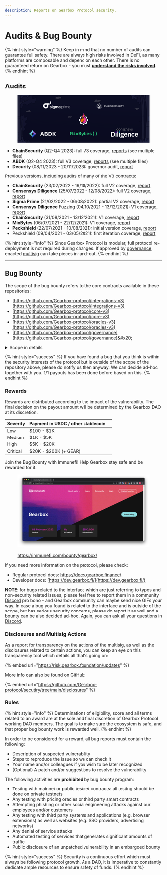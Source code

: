 ```yaml
---
description: Reports on Gearbox Protocol security.
---
```


# Audits & Bug Bounty

{% hint style="warning" %}
Keep in mind that no number of audits can guarantee full safety. There are always high risks involved in DeFi, as many platforms are composable and depend on each other. There is no guaranteed return on Gearbox - you must [**understand the risks involved**](risks-terms.md).
{% endhint %}

## Audits

<figure><img src="../.gitbook/assets/Gearbox Protocol GEAR audits ABDK Chain Security Sigma Prime MixBytes (1).PNG" alt=""><figcaption></figcaption></figure>

* **ChainSecurity** (Q2-Q4 2023): full V3 coverage, [reports](https://github.com/Gearbox-protocol/security/tree/main/audits) (see multiple files)
* **ABDK** (Q2-Q4 2023): full V3 coverage, [reports](https://github.com/Gearbox-protocol/security/tree/main/audits) (see multiple files)
* **Decurity** (08/11/2023 - 20/11/2023): governor audit, [report](https://github.com/Gearbox-protocol/security/blob/main/audits/2023%20Dec%20-%20Decurity\_Governor\_Report.pdf)

Previous versions, including audits of many of the V3 contracts:

* **ChainSecurity** (23/02/2022 - 19/10/2022): full V2 coverage, [report](https://github.com/Gearbox-protocol/security/blob/main/audits/2022%20Oct%20-%20ChainSecurity%20report.pdf)
* **Consensys Diligence** (25/07/2022 - 12/08/2022): full V2 coverage, [report](https://github.com/Gearbox-protocol/security/blob/main/audits/2022%20Sep%20-%20Consensys%20Diligence.pdf)
* **Sigma Prime** (21/02/2022 - 06/08/2022): partial V2 coverage, [report](https://github.com/Gearbox-protocol/security/blob/main/audits/2022%20Aug%20-%20SigmaPrime\_Gearbox\_Smart\_Contract\_Security\_Assessment\_Report\_v2.pdf)
* **Consensys** **Diligence** Fuzzing (04/10/2021 - 13/12/2021): V1 coverage, [report](https://github.com/Gearbox-protocol/security/blob/main/audits/2021%20Dec%20-%20ConsensysDiligence%20\_Fuzzing\_report.pdf)
* **ChainSecurity** (31/08/2021 - 13/12/2021): V1 coverage, [report](https://github.com/Gearbox-protocol/security/blob/main/audits/2021%20Dec%20-%20ChainSecurity\_Gearbox\_audit.pdf)
* **MixBytes** (06/07/2021 - 22/12/2021): V1 coverage, [report](https://github.com/Gearbox-protocol/security/blob/main/audits/2021%20Dec%20-%20MixBytes\_security\_audit\_report.pdf)
* **Peckshield** (22/07/2021 - 10/08/2021): initial version coverage, [report](https://github.com/Gearbox-protocol/security/blob/main/audits/2021%20Sep%20-%20Peckshield-10.08.2021.pdf)
* Peckshield (09/04/2021 - 03/05/2021): first iteration coverage, [report](https://github.com/Gearbox-protocol/security/blob/main/audits/2021%20May%20-%20Peckshield-03.05.2021.pdf)

{% hint style="info" %}
Since Gearbox Protocol is modular, full protocol re-deployment is not required during changes. If approved by [governance](../governance/setup/), enacted [multisig](../governance/setup/guards-multisigs.md#technical-multisig-or-6-10) can take pieces in-and-out.
{% endhint %}

***

## Bug Bounty

The scope of the bug bounty refers to the core contracts available in these repositories:

* [https://github.com/Gearbox-protocol/integrations-v3](https://github.com/Gearbox-protocol/integrations-v3)
* [https://github.com/Gearbox-protocol/core-v3](https://github.com/Gearbox-protocol/core-v3)
* [https://github.com/Gearbox-protocol/oracles-v3](https://github.com/Gearbox-protocol/oracles-v3)
* [https://github.com/Gearbox-protocol/governance](https://github.com/Gearbox-protocol/governance)&#x20;

<details>

<summary>Scope in details</summary>

Generally, we care about security of the whole codebase, including contracts that are not deployed yet, so the scope in the broad sense is the following:

* Governance: [governance@c904347](https://github.com/Gearbox-protocol/governance/tree/c90434702c163f3f1c2cb4db90cece525160ee07) (everything in `contracts/` except `contracts/test`) and [timelock@78d438e](https://github.com/Gearbox-protocol/timelock/tree/78d438e51664df7cf8cd5f672d596a65a5d5baf3) (only `contracts/Timelock.sol`)
* Core: [core-v3@e16559ae](https://github.com/Gearbox-protocol/core-v3/tree/e16559ae82f0f24c3dc29693c444f40d676ebff9) (everything in `contracts/` except `contracts/test/`)
* Oracles: [oracles-v3@c6e4bd0](https://github.com/Gearbox-protocol/oracles-v3/tree/c6e4bd0a42331daeec599f3d8a688fab79f9879a) (everything in `contracts/` except `contracts/test/`)
* Integrations: [integrations-v3@302c635](https://github.com/Gearbox-protocol/integrations-v3/tree/302c635e67c0017f5f7d91d9c4c56199c624c4f6) (everything in `contracts/` except `contracts/test/`)

Next goes the list of already deployed contracts.

### Governance

* [`Create2Factory`](https://github.com/Gearbox-protocol/governance/blob/c90434702c163f3f1c2cb4db90cece525160ee07/contracts/Create2Factory.sol)
  * [0x45d146CAA25aa565Cfc7434926633f4F1C97c873](https://etherscan.io/address/0x45d146CAA25aa565Cfc7434926633f4F1C97c873)
* [`Governor`](https://github.com/Gearbox-protocol/governance/blob/c90434702c163f3f1c2cb4db90cece525160ee07/contracts/Governor.sol)
  * [0x29B97F37B3E0C704bCFD785F5b7bBa2A0B7df2c7](https://etherscan.io/address/0x29b97f37b3e0c704bcfd785f5b7bba2a0b7df2c7)
* [`Timelock`](https://github.com/Gearbox-protocol/timelock/blob/78d438e51664df7cf8cd5f672d596a65a5d5baf3/contracts/Timelock.sol)
  * [0xa133C9A92Fb8dDB962Af1cbae58b2723A0bdf23b](https://etherscan.io/address/0xa133C9A92Fb8dDB962Af1cbae58b2723A0bdf23b)

### Core

* [`AddressProviderV3`](https://github.com/Gearbox-protocol/core-v3/blob/e16559ae82f0f24c3dc29693c444f40d676ebff9/contracts/core/AddressProviderV3.sol)
  * [0x9ea7b04Da02a5373317D745c1571c84aaD03321D](https://etherscan.io/address/0x9ea7b04da02a5373317d745c1571c84aad03321d)
* [`BotListV3`](https://github.com/Gearbox-protocol/core-v3/blob/e16559ae82f0f24c3dc29693c444f40d676ebff9/contracts/core/BotListV3.sol)
  * [0x6B24183313074ABb6E3B30Ea206F20c12205053a](https://etherscan.io/address/0x6B24183313074ABb6E3B30Ea206F20c12205053a)
* [`ControllerTimelockV3`](https://github.com/Gearbox-protocol/core-v3/blob/e16559ae82f0f24c3dc29693c444f40d676ebff9/contracts/governance/ControllerTimelockV3.sol)
  * [0xD8CeB2580F22E13D17031740af2e91e9e7A13347](https://etherscan.io/address/0xD8CeB2580F22E13D17031740af2e91e9e7A13347)
* [`CreditConfiguratorV3`](https://github.com/Gearbox-protocol/core-v3/blob/e16559ae82f0f24c3dc29693c444f40d676ebff9/contracts/credit/CreditConfiguratorV3.sol)
  * [0x7504B2119710C23818A31a0B5dDA04d84A3DA6C2](https://etherscan.io/address/0x7504B2119710C23818A31a0B5dDA04d84A3DA6C2)
  * [0x9A6b819491BA8a6a7615BB0fB78d393628df2d91](https://etherscan.io/address/0x9A6b819491BA8a6a7615BB0fB78d393628df2d91)
  * [0xF60ab94843e8E31e9F7401db84E9d0c9688bFfa6](https://etherscan.io/address/0xF60ab94843e8E31e9F7401db84E9d0c9688bFfa6)
  * [0x91F6C5BC5239a811262A34Ed8b1B748848d8b2e7](https://etherscan.io/address/0x91F6C5BC5239a811262A34Ed8b1B748848d8b2e7)
  * [0x444FE6de4131866dA5191630E4648Ab36Ad1975b](https://etherscan.io/address/0x444FE6de4131866dA5191630E4648Ab36Ad1975b)
  * [0x2beA5596a1293BD738139C07a42E4D03C1393d01](https://etherscan.io/address/0x2beA5596a1293BD738139C07a42E4D03C1393d01)
  * [0x0dB809Abd33b82B86BF77D56dBe817bBa875feaD](https://etherscan.io/address/0x0dB809Abd33b82B86BF77D56dBe817bBa875feaD)
  * [0x80A863Fe55Dbe9B2B4dD4e437Cd48A1C34A59aCf](https://etherscan.io/address/0x80A863Fe55Dbe9B2B4dD4e437Cd48A1C34A59aCf)
  * [0x07ef5771191825618F1806152F843e172edb50f6](https://etherscan.io/address/0x07ef5771191825618F1806152F843e172edb50f6)
* [`CreditFacadeV3`](https://github.com/Gearbox-protocol/core-v3/blob/e16559ae82f0f24c3dc29693c444f40d676ebff9/contracts/credit/CreditFacadeV3.sol)
  * [0x958cBC4AEA076640b5D9019c61e7F78F4F682c0C](https://etherscan.io/address/0x958cBC4AEA076640b5D9019c61e7F78F4F682c0C)
  * [0x5366B8C2dE34f614556D085961b3699Aa1755aF4](https://etherscan.io/address/0x5366B8C2dE34f614556D085961b3699Aa1755aF4)
  * [0xA391c8178d7B951C148302Afb6B20bCfD3BA29B6](https://etherscan.io/address/0xA391c8178d7B951C148302Afb6B20bCfD3BA29B6)
  * [0xd032e6A87872B0b14CEE17fB7981eD11745A4426](https://etherscan.io/address/0xd032e6A87872B0b14CEE17fB7981eD11745A4426)
  * [0xa27f3622930661fE202423a9383e5E70Cf59C4eE](https://etherscan.io/address/0xa27f3622930661fE202423a9383e5E70Cf59C4eE)
  * [0x840aC757450B2a35d1645167B706c9a83de8b613](https://etherscan.io/address/0x840aC757450B2a35d1645167B706c9a83de8b613)
  * [0x313e1ce56A0386FBf9CC356E34646591b6c31C39](https://etherscan.io/address/0x313e1ce56A0386FBf9CC356E34646591b6c31C39)
  * [0xBF14e9E4d0119E093E1758A6c27799192da779c8](https://etherscan.io/address/0xBF14e9E4d0119E093E1758A6c27799192da779c8)
  * [0xE1836e82FfF8C179A69D940B9C950d19A50A31f9](https://etherscan.io/address/0xE1836e82FfF8C179A69D940B9C950d19A50A31f9)
* [`CreditManagerV3`](https://github.com/Gearbox-protocol/core-v3/blob/e16559ae82f0f24c3dc29693c444f40d676ebff9/contracts/credit/CreditManagerV3.sol)
  * [0x3EB95430FdB99439A86d3c6D7D01C3c561393556](https://etherscan.io/address/0x3EB95430FdB99439A86d3c6D7D01C3c561393556)
  * [0xeA7c28428D3916Dbe2f113b8A6E6Dd0F3819C050](https://etherscan.io/address/0xeA7c28428D3916Dbe2f113b8A6E6Dd0F3819C050)
  * [0x4E94Cd228eF386EBc32900EC745d1865934688A3](https://etherscan.io/address/0x4E94Cd228eF386EBc32900EC745d1865934688A3)
  * [0xEfC134755aaf89FE84476946251680BeCe41246E](https://etherscan.io/address/0xEfC134755aaf89FE84476946251680BeCe41246E)
  * [0xCAC3E41b9BAD20E2aa35E150De96eEfB2d043735](https://etherscan.io/address/0xCAC3E41b9BAD20E2aa35E150De96eEfB2d043735)
  * [0x46709cA16b1FfEa5D6c6bB6b7E77Dd9e3B4908Ed](https://etherscan.io/address/0x46709cA16b1FfEa5D6c6bB6b7E77Dd9e3B4908Ed)
  * [0xa30099925B14b00b76Ae2EfE2639CD01598fE68a](https://etherscan.io/address/0xa30099925B14b00b76Ae2EfE2639CD01598fE68a)
  * [0x3F11758AcA3f2eB7a27828C9cBCD0B347944aC14](https://etherscan.io/address/0x3F11758AcA3f2eB7a27828C9cBCD0B347944aC14)
  * [0x0b2486355E987586C32FC0FEEFE2943E396c484E](https://etherscan.io/address/0x0b2486355E987586C32FC0FEEFE2943E396c484E)
* [`GaugeV3`](https://github.com/Gearbox-protocol/core-v3/blob/e16559ae82f0f24c3dc29693c444f40d676ebff9/contracts/governance/GaugeV3.sol)
  * [0xFFD0C7474B074F8469a627a2d062D106ABc3B217](https://etherscan.io/address/0xFFD0C7474B074F8469a627a2d062D106ABc3B217)
  * [0x245F3c6AcdaBc0Ca10eBfC50EE26ab85566fc21c](https://etherscan.io/address/0x245F3c6AcdaBc0Ca10eBfC50EE26ab85566fc21c)
  * [0xBFCA0Dafa3b7aEd9Db6A8B793Eba207BE1202aB3](https://etherscan.io/address/0xBFCA0Dafa3b7aEd9Db6A8B793Eba207BE1202aB3)
* [`GearStakingV3`](https://github.com/Gearbox-protocol/core-v3/blob/e16559ae82f0f24c3dc29693c444f40d676ebff9/contracts/governance/GearStakingV3.sol)
  * [0x2fcbD02d5B1D52FC78d4c02890D7f4f47a459c33](https://etherscan.io/address/0x2fcbD02d5B1D52FC78d4c02890D7f4f47a459c33)
* [`LinearInterestRateModelV3`](https://github.com/Gearbox-protocol/core-v3/blob/e16559ae82f0f24c3dc29693c444f40d676ebff9/contracts/pool/LinearInterestRateModelV3.sol)
  * [0xff767BdCd76f6E5AF75957E15D5B2a8BFC43B4Bf](https://etherscan.io/address/0xff767BdCd76f6E5AF75957E15D5B2a8BFC43B4Bf)
  * [0x86781a14F55677729b1C0394E06966BF8736bbbc](https://etherscan.io/address/0x86781a14F55677729b1C0394E06966BF8736bbbc)
  * [0x602CA1F950c186e5795935AcFcbc64997f5a6d5a](https://etherscan.io/address/0x602CA1F950c186e5795935AcFcbc64997f5a6d5a)
* [`PoolQuotaKeeperV3`](https://github.com/Gearbox-protocol/core-v3/blob/e16559ae82f0f24c3dc29693c444f40d676ebff9/contracts/pool/PoolQuotaKeeperV3.sol)
  * [0xC96C20E664303fB8C29ee6333055757AC7D484F4](https://etherscan.io/address/0xC96C20E664303fB8C29ee6333055757AC7D484F4)
  * [0x7bbaeC0e41d133325a958edFA6Ef69A05477c444](https://etherscan.io/address/0x7bbaeC0e41d133325a958edFA6Ef69A05477c444)
  * [0x05eF8Da767687c0137aE143EB23883FcaD235ce7](https://etherscan.io/address/0x05eF8Da767687c0137aE143EB23883FcaD235ce7)
* [`PoolV3`](https://github.com/Gearbox-protocol/core-v3/blob/e16559ae82f0f24c3dc29693c444f40d676ebff9/contracts/pool/PoolV3.sol)
  * [0xda00000035fef4082F78dEF6A8903bee419FbF8E](https://etherscan.io/address/0xda00000035fef4082F78dEF6A8903bee419FbF8E)
  * [0xda00010eDA646913F273E10E7A5d1F659242757d](https://etherscan.io/address/0xda00010eDA646913F273E10E7A5d1F659242757d)
  * [0xda0002859B2d05F66a753d8241fCDE8623f26F4f](https://etherscan.io/address/0xda0002859B2d05F66a753d8241fCDE8623f26F4f)
* [`PriceOracleV3`](https://github.com/Gearbox-protocol/core-v3/blob/e16559ae82f0f24c3dc29693c444f40d676ebff9/contracts/core/PriceOracleV3.sol)
  * [0x599f585D1042A14aAb194AC8031b2048dEFdFB85](https://etherscan.io/address/0x599f585D1042A14aAb194AC8031b2048dEFdFB85)

### Oracles

* [`CompositePriceFeed`](https://github.com/Gearbox-protocol/oracles-v3/blob/c6e4bd0a42331daeec599f3d8a688fab79f9879a/contracts/oracles/CompositePriceFeed.sol)
  * [0xE72aFa8bA8845Bda2eDf13556C03A1B976bc91ED](https://etherscan.io/address/0xE72aFa8bA8845Bda2eDf13556C03A1B976bc91ED)
  * [0xb6dA53dBD0A52Fe5f2023aC00977e3AcBB789005](https://etherscan.io/address/0xb6dA53dBD0A52Fe5f2023aC00977e3AcBB789005)
  * [0xd52438425f22C641A03D5F8d8C33889881D9A494](https://etherscan.io/address/0xd52438425f22C641A03D5F8d8C33889881D9A494)
* [`CurveCryptoLPPriceFeed`](https://github.com/Gearbox-protocol/oracles-v3/blob/c6e4bd0a42331daeec599f3d8a688fab79f9879a/contracts/oracles/curve/CurveCryptoLPPriceFeed.sol)
  * [0xAA5cBD81aC90c31Ad3E8A6532969D9e7825E4Bab](https://etherscan.io/address/0xAA5cBD81aC90c31Ad3E8A6532969D9e7825E4Bab)
  * [0x98A739c9D0bD1A16528848fF43287679aF03D9Bf](https://etherscan.io/address/0x98A739c9D0bD1A16528848fF43287679aF03D9Bf)
  * [0x57C75D0B4FF645543077BB0Ec091685ec2c0aAe6](https://etherscan.io/address/0x57C75D0B4FF645543077BB0Ec091685ec2c0aAe6)
* [`CurveStableLPPriceFeed`](https://github.com/Gearbox-protocol/oracles-v3/blob/c6e4bd0a42331daeec599f3d8a688fab79f9879a/contracts/oracles/curve/CurveStableLPPriceFeed.sol)
  * [0x6a221161f85EB51F6e833AF0cb07d543737B4345](https://etherscan.io/address/0x6a221161f85EB51F6e833AF0cb07d543737B4345)
  * [0xfcCc06e904C43E7654C640036Afd9d546ffD842a](https://etherscan.io/address/0xfcCc06e904C43E7654C640036Afd9d546ffD842a)
* [`ERC4626PriceFeed`](https://github.com/Gearbox-protocol/oracles-v3/blob/c6e4bd0a42331daeec599f3d8a688fab79f9879a/contracts/oracles/erc4626/ERC4626PriceFeed.sol)
  * [0xb2cb2e5632A2bc3aAcA593DDD87F185DC978fbf3](https://etherscan.io/address/0xb2cb2e5632A2bc3aAcA593DDD87F185DC978fbf3)
* [`RedstonePriceFeed`](https://github.com/Gearbox-protocol/oracles-v3/blob/c6e4bd0a42331daeec599f3d8a688fab79f9879a/contracts/oracles/updatable/RedstonePriceFeed.sol)
  * [0xB7552ef2A3Db35be75fe1C83BCB99edd2C8A9AAa](https://etherscan.io/address/0xB7552ef2A3Db35be75fe1C83BCB99edd2C8A9AAa)
  * [0xa0b9387f0a74eCB9AC1a3BFE4Ada0E001ffE006b](https://etherscan.io/address/0xa0b9387f0a74eCB9AC1a3BFE4Ada0E001ffE006b)
  * [0xc7d319CF55F753d34439Dd91E4cAA21e1548207F](https://etherscan.io/address/0xc7d319CF55F753d34439Dd91E4cAA21e1548207F)
  * [0x3D690EF566a68BF3FFE4607D11d318e9BB259C3e](https://etherscan.io/address/0x3D690EF566a68BF3FFE4607D11d318e9BB259C3e)
  * [0x007a36B491647EE735446A385f1E5E0eB3119746](https://etherscan.io/address/0x007a36B491647EE735446A385f1E5E0eB3119746)
  * [0xf052444960f80E4b32B8b886e9c51e4181123DAf](https://etherscan.io/address/0xf052444960f80E4b32B8b886e9c51e4181123DAf)
  * [0x7cA9Fd7dAf9938084B935F7E2ff87BC2A498585c](https://etherscan.io/address/0x7cA9Fd7dAf9938084B935F7E2ff87BC2A498585c)
  * [0x8dbfaDd6e0be8FD0107429BE519DaB705BbbE6D2](https://etherscan.io/address/0x8dbfaDd6e0be8FD0107429BE519DaB705BbbE6D2)
  * [0xae9ee7D1336AaDBEf0105b0a8E272d80220e5945](https://etherscan.io/address/0xae9ee7D1336AaDBEf0105b0a8E272d80220e5945)
  * [0x341dd338611e5ad3f15D35Cb803636851a0022E4](https://etherscan.io/address/0x341dd338611e5ad3f15D35Cb803636851a0022E4)
  * [0xAFC5080CcE75B26B32A7dAbc032eB66f3b8822C3](https://etherscan.io/address/0xAFC5080CcE75B26B32A7dAbc032eB66f3b8822C3)
  * [0x744CB10cdf5eeaAE371df375c0367e83045F17DC](https://etherscan.io/address/0x744CB10cdf5eeaAE371df375c0367e83045F17DC)
  * [0xaC4E9897587cF738C4B4f27cA0d55436d45b1b8B](https://etherscan.io/address/0xaC4E9897587cF738C4B4f27cA0d55436d45b1b8B)
* [`YearnPriceFeed`](https://github.com/Gearbox-protocol/oracles-v3/blob/c6e4bd0a42331daeec599f3d8a688fab79f9879a/contracts/oracles/yearn/YearnPriceFeed.sol)
  * [0xc21b3872B3d21Ab98aBCf329E089B567594877B9](https://etherscan.io/address/0xc21b3872B3d21Ab98aBCf329E089B567594877B9)
  * [0x6c116450547340CBb1bEeD2118AD0f3776E0cD46](https://etherscan.io/address/0x6c116450547340CBb1bEeD2118AD0f3776E0cD46)
  * [0x7F6A406fDDc3dD02E6bd9c0ECe6fd5540CD70Ff4](https://etherscan.io/address/0x7F6A406fDDc3dD02E6bd9c0ECe6fd5540CD70Ff4)
* [`ZeroPriceFeed.sol`](https://github.com/Gearbox-protocol/oracles-v3/blob/c6e4bd0a42331daeec599f3d8a688fab79f9879a/contracts/oracles/ZeroPriceFeed.sol)
  * [0xE279B205e942f2f61380a1FC099B3AE2a152A516](https://etherscan.io/address/0xE279B205e942f2f61380a1FC099B3AE2a152A516)

### Integrations

Adapters:

* [`CurveV1Adapter2Assets`](https://github.com/Gearbox-protocol/integrations-v3/blob/302c635e67c0017f5f7d91d9c4c56199c624c4f6/contracts/adapters/curve/CurveV1\_2.sol)
  * [0x393b0008A433D192e9D4288F6d82325566c9AD5e](https://etherscan.io/address/0x393b0008A433D192e9D4288F6d82325566c9AD5e)
  * [0xfac3bA86e44E1CBbdCC57cfF4E7F5E81a652C191](https://etherscan.io/address/0xfac3bA86e44E1CBbdCC57cfF4E7F5E81a652C191)
  * [0xa90f8640A2Ae1412A9Fe209E1F65599a18197cC2](https://etherscan.io/address/0xa90f8640A2Ae1412A9Fe209E1F65599a18197cC2)
* [`CurveV1Adapter3Assets`](https://github.com/Gearbox-protocol/integrations-v3/blob/302c635e67c0017f5f7d91d9c4c56199c624c4f6/contracts/adapters/curve/CurveV1\_3.sol)
  * [0xf4E52a80B8C48810822d1FA20716e528d38A6d75](https://etherscan.io/address/0xf4E52a80B8C48810822d1FA20716e528d38A6d75)
  * [0x959889f30DfFab9Ae66B8285243F8Bc45b4197a0](https://etherscan.io/address/0x959889f30DfFab9Ae66B8285243F8Bc45b4197a0)
  * [0x54d6522D2dB06877B2C808725D46F73A8DE07aEe](https://etherscan.io/address/0x54d6522D2dB06877B2C808725D46F73A8DE07aEe)
  * [0x766013e03D95e3dd05A6BdB71CCCf4c93B2f99B1](https://etherscan.io/address/0x766013e03D95e3dd05A6BdB71CCCf4c93B2f99B1)
  * [0x67013d188bD42F2D01982DE13aA40A7e7C6FB0FF](https://etherscan.io/address/0x67013d188bD42F2D01982DE13aA40A7e7C6FB0FF)
  * [0xaA6b005Dea4dbD0450e97d638296a290d7f1087A](https://etherscan.io/address/0xaA6b005Dea4dbD0450e97d638296a290d7f1087A)
  * [0x75c1647dCDF083F1aFf919E5bB113Cbb3f0C77B4](https://etherscan.io/address/0x75c1647dCDF083F1aFf919E5bB113Cbb3f0C77B4)
  * [0x8a3A432156Ae7ee0A8F61747FB072325E0CBF1Ba](https://etherscan.io/address/0x8a3A432156Ae7ee0A8F61747FB072325E0CBF1Ba)
  * [0xE4c8f3D9c0c549788E3c085332D1A163946CBDBf](https://etherscan.io/address/0xE4c8f3D9c0c549788E3c085332D1A163946CBDBf)
  * [0xe2Eed52c9c910b15deA84Fa0b41743e2Cc8eF0f2](https://etherscan.io/address/0xe2Eed52c9c910b15deA84Fa0b41743e2Cc8eF0f2)
  * [0xD5FD898333d1b2BfDC5ef26Bd7b95826C909dbC3](https://etherscan.io/address/0xD5FD898333d1b2BfDC5ef26Bd7b95826C909dbC3)
* [`CurveV1AdapterStETH`](https://github.com/Gearbox-protocol/integrations-v3/blob/302c635e67c0017f5f7d91d9c4c56199c624c4f6/contracts/adapters/curve/CurveV1\_stETH.sol)
  * [0x316Bd4d614681525ceBdb4EE54B7cE140127A5DA](https://etherscan.io/address/0x316Bd4d614681525ceBdb4EE54B7cE140127A5DA)
  * [0xfc475C5ECB2d97822967e77A38cFBF748A7C7Cce](https://etherscan.io/address/0xfc475C5ECB2d97822967e77A38cFBF748A7C7Cce)
  * [0x5F1275F38eF555d887ae6B4Ef4183ecbb4d9c9F3](https://etherscan.io/address/0x5F1275F38eF555d887ae6B4Ef4183ecbb4d9c9F3)
* [`ERC4626Adapter`](https://github.com/Gearbox-protocol/integrations-v3/blob/302c635e67c0017f5f7d91d9c4c56199c624c4f6/contracts/adapters/erc4626/ERC4626Adapter.sol)
  * [0xcA2Bbf4cE5E7b56bBc1e7b711856f7f38Dc23231](https://etherscan.io/address/0xcA2Bbf4cE5E7b56bBc1e7b711856f7f38Dc23231)
  * [0x48AD4Ef1997228F9b97A542410f596466aFeD1bA](https://etherscan.io/address/0x48AD4Ef1997228F9b97A542410f596466aFeD1bA)
* [`UniswapV2Adapter`](https://github.com/Gearbox-protocol/integrations-v3/blob/302c635e67c0017f5f7d91d9c4c56199c624c4f6/contracts/adapters/uniswap/UniswapV2.sol)
  * [0x2C2a0a6E9bF743388831662Df136D4Af63FdF24f](https://etherscan.io/address/0x2C2a0a6E9bF743388831662Df136D4Af63FdF24f)
  * [0x4b57f9166D87d8b7489eaAE52fd3d7f1f0980b76](https://etherscan.io/address/0x4b57f9166D87d8b7489eaAE52fd3d7f1f0980b76)
  * [0x32D68Db01bb7b1450f9B9d4afBd0D81CCa3d09BE](https://etherscan.io/address/0x32D68Db01bb7b1450f9B9d4afBd0D81CCa3d09BE)
  * [0x9aaA747B2bf6f9EE6B84C58A3fC9e8d86B78d81a](https://etherscan.io/address/0x9aaA747B2bf6f9EE6B84C58A3fC9e8d86B78d81a)
  * [0xE5B6A5F04798B87dfA87221a811E2D3bdEC15994](https://etherscan.io/address/0xE5B6A5F04798B87dfA87221a811E2D3bdEC15994)
  * [0x3dc5c199d836152A4D5cD8CCB13AE5aaA677BAf7](https://etherscan.io/address/0x3dc5c199d836152A4D5cD8CCB13AE5aaA677BAf7)
  * [0xaEab98F44B28ce5C573e2E259286d100608ecf7D](https://etherscan.io/address/0xaEab98F44B28ce5C573e2E259286d100608ecf7D)
  * [0x1c0F9B1Dfd3a2081239480523922F0A3110daCb3](https://etherscan.io/address/0x1c0F9B1Dfd3a2081239480523922F0A3110daCb3)
  * [0xD8215e4ff36E758F1720c03F03Ba9216A65b2d91](https://etherscan.io/address/0xD8215e4ff36E758F1720c03F03Ba9216A65b2d91)
  * [0xEcaAd48de3e5d9205A9F64D5B5E9417ba4aBA126](https://etherscan.io/address/0xEcaAd48de3e5d9205A9F64D5B5E9417ba4aBA126)
  * [0x4Bf81a788Ae3FdB14B5fB8ddf822158b1f9474e5](https://etherscan.io/address/0x4Bf81a788Ae3FdB14B5fB8ddf822158b1f9474e5)
  * [0x4D4b5614A1D0794A0DDC765bCd8003385d8f72c7](https://etherscan.io/address/0x4D4b5614A1D0794A0DDC765bCd8003385d8f72c7)
  * [0x7450836FD5395d2508a64A1461779507E6c6D325](https://etherscan.io/address/0x7450836FD5395d2508a64A1461779507E6c6D325)
  * [0xeeAe1E33A0A1482D43Cde18D202d3E14bbdFd32b](https://etherscan.io/address/0xeeAe1E33A0A1482D43Cde18D202d3E14bbdFd32b)
  * [0xd4972d1Ea72786e51B465ae43E9e79A51f227c14](https://etherscan.io/address/0xd4972d1Ea72786e51B465ae43E9e79A51f227c14)
  * [0xa383B2FbBAbB90Ab956ae7Feb9c31F883337c8Bd](https://etherscan.io/address/0xa383B2FbBAbB90Ab956ae7Feb9c31F883337c8Bd)
  * [0x45D11FBF2Bd7C48D0A71A6545b40B818554a97b7](https://etherscan.io/address/0x45D11FBF2Bd7C48D0A71A6545b40B818554a97b7)
  * [0x88798e40420CC110ab847539f6412A77be0DF3D0](https://etherscan.io/address/0x88798e40420CC110ab847539f6412A77be0DF3D0)
  * [0x553810AB11134660289997c1D205739d4e230590](https://etherscan.io/address/0x553810AB11134660289997c1D205739d4e230590)
  * [0x3f402857Fe55e2484f807845450F3629a5aF2b1D](https://etherscan.io/address/0x3f402857Fe55e2484f807845450F3629a5aF2b1D)
  * [0x4C461694B9d41271c760c7fE48EE2e004A987A4B](https://etherscan.io/address/0x4C461694B9d41271c760c7fE48EE2e004A987A4B)
* [`UniswapV3Adapter`](https://github.com/Gearbox-protocol/integrations-v3/blob/302c635e67c0017f5f7d91d9c4c56199c624c4f6/contracts/adapters/uniswap/UniswapV3.sol)
  * [0xea8199179D6A589A0C2Df225095C1DB39A12D257](https://etherscan.io/address/0xea8199179D6A589A0C2Df225095C1DB39A12D257)
  * [0xAe4d093C7322ecEC9234d480A459E3537Fd6029F](https://etherscan.io/address/0xAe4d093C7322ecEC9234d480A459E3537Fd6029F)
  * [0xD32cc919d9DEFD07a117C475800EFf47c934C920](https://etherscan.io/address/0xD32cc919d9DEFD07a117C475800EFf47c934C920)
  * [0x7171709C0185B3e6F6bDBBF5365ef36a508e281d](https://etherscan.io/address/0x7171709C0185B3e6F6bDBBF5365ef36a508e281d)
  * [0x7c934c1CB454F5958B7f682cf32C53250F628Ab7](https://etherscan.io/address/0x7c934c1CB454F5958B7f682cf32C53250F628Ab7)
  * [0x32446A1AbB2a72BC6741e763dE87255f67E92C93](https://etherscan.io/address/0x32446A1AbB2a72BC6741e763dE87255f67E92C93)
  * [0x33fcf8E7ad67E0eBcc8C79fE5d254AC56B7AfEA1](https://etherscan.io/address/0x33fcf8E7ad67E0eBcc8C79fE5d254AC56B7AfEA1)
  * [0xb619C7b78FE1e372778A6E3F3AEE1378C0fE97E1](https://etherscan.io/address/0xb619C7b78FE1e372778A6E3F3AEE1378C0fE97E1)
  * [0xb26A825141A8E163048622ac1F115DAD05b0C402](https://etherscan.io/address/0xb26A825141A8E163048622ac1F115DAD05b0C402)
* [`YearnV2Adapter`](https://github.com/Gearbox-protocol/integrations-v3/blob/302c635e67c0017f5f7d91d9c4c56199c624c4f6/contracts/adapters/yearn/YearnV2.sol)
  * [0x765Bac2c89dF16f24d4397FEA752905611f4392a](https://etherscan.io/address/0x765Bac2c89dF16f24d4397FEA752905611f4392a)
  * [0xdFCD898253a29993574d90b501328d2f02032765](https://etherscan.io/address/0xdFCD898253a29993574d90b501328d2f02032765)
  * [0xa6257E8C67ae7C5b78786cdDf7919b8C8B82eE39](https://etherscan.io/address/0xa6257E8C67ae7C5b78786cdDf7919b8C8B82eE39)
  * [0x0AfB33767CAB3F7a855F59aBAC8e789978e9Caba](https://etherscan.io/address/0x0AfB33767CAB3F7a855F59aBAC8e789978e9Caba)
  * [0x79404c07f75A8AB6d32617208bAF9b07f2624Bda](https://etherscan.io/address/0x79404c07f75A8AB6d32617208bAF9b07f2624Bda)
  * [0xFa5eAB29a007FBf9714F8505888FbBce2dec6ba1](https://etherscan.io/address/0xFa5eAB29a007FBf9714F8505888FbBce2dec6ba1)

Zappers:

* [`DTokenDepositZapper`](https://github.com/Gearbox-protocol/integrations-v3/blob/302c635e67c0017f5f7d91d9c4c56199c624c4f6/contracts/zappers/DTokenDepositZapper.sol)
  * [0x9cc446982F5B421F87fCE15933992BD4656622B6](https://etherscan.io/address/0x9cc446982F5B421F87fCE15933992BD4656622B6)
  * [0x882074EB81c383C3D334EdaE07388202Dc2a4336](https://etherscan.io/address/0x882074EB81c383C3D334EdaE07388202Dc2a4336)
  * [0xeE1E74b2C3c18C9fb4603Eb25105782B7F194ff7](https://etherscan.io/address/0xeE1E74b2C3c18C9fb4603Eb25105782B7F194ff7)
* [`DTokenFarmingZapper`](https://github.com/Gearbox-protocol/integrations-v3/blob/302c635e67c0017f5f7d91d9c4c56199c624c4f6/contracts/zappers/DTokenFarmingZapper.sol)
  * [0xF81Bb8Aab5D4b87C53A09659F34a549aEDd59748](https://etherscan.io/address/0xF81Bb8Aab5D4b87C53A09659F34a549aEDd59748)
  * [0x7A3856ce354f1B8DC0D77fC9c67Ba4e0199F187B](https://etherscan.io/address/0x7A3856ce354f1B8DC0D77fC9c67Ba4e0199F187B)
  * [0x68D1448a5c71D20972482E0dA1B1D94f760AC3cF](https://etherscan.io/address/0x68D1448a5c71D20972482E0dA1B1D94f760AC3cF)
* [`UnderlyingDepositZapper`](https://github.com/Gearbox-protocol/integrations-v3/blob/302c635e67c0017f5f7d91d9c4c56199c624c4f6/contracts/zappers/UnderlyingDepositZapper.sol)
  * [0xcAA199f91294E6Ee95f9Ea90fe716CbD2F9F2900](https://etherscan.io/address/0xcAA199f91294E6Ee95f9Ea90fe716CbD2F9F2900)
* [`UnderlyingFarmingZapper`](https://github.com/Gearbox-protocol/integrations-v3/blob/302c635e67c0017f5f7d91d9c4c56199c624c4f6/contracts/zappers/UnderlyingFarmingZapper.sol)
  * [0x53D5BD0E7fAa9ee3eafEf7C5572D54DB1b7f5b25](https://etherscan.io/address/0x53D5BD0E7fAa9ee3eafEf7C5572D54DB1b7f5b25)
  * [0xc971dA32Ea8bb27927fe6d29A49bd696E85c5F96](https://etherscan.io/address/0xc971dA32Ea8bb27927fe6d29A49bd696E85c5F96)
  * [0x4D9ff90ACF0a008A22E419621ad86D240fB09631](https://etherscan.io/address/0x4D9ff90ACF0a008A22E419621ad86D240fB09631)
* [`WETHDepositZapper`](https://github.com/Gearbox-protocol/integrations-v3/blob/302c635e67c0017f5f7d91d9c4c56199c624c4f6/contracts/zappers/WETHDepositZapper.sol)
  * [0xfdBB83182078767dB0D41Aa7C5b06bA118495fC8](https://etherscan.io/address/0xfdBB83182078767dB0D41Aa7C5b06bA118495fC8)
* [`WETHFarmingZapper`](https://github.com/Gearbox-protocol/integrations-v3/blob/302c635e67c0017f5f7d91d9c4c56199c624c4f6/contracts/zappers/WETHFarmingZapper.sol)
  * [0x76f09A46E36823733aD801575B47a956AA4838DA](https://etherscan.io/address/0x76f09A46E36823733aD801575B47a956AA4838DA)

### Older contracts

The following contracts are not directly in the scope of Gearbox v3, however new contracts actively interact with them, so it's worth ensuring that these interactions are correct:

* `ACL`
  * [0x523dA3a8961E4dD4f6206DBf7E6c749f51796bb3](https://etherscan.io/address/0x523dA3a8961E4dD4f6206DBf7E6c749f51796bb3)
* `AccountFactory`
  * [0x444CD42BaEdDEB707eeD823f7177b9ABcC779C04](https://etherscan.io/address/0x444CD42BaEdDEB707eeD823f7177b9ABcC779C04)
* `ContractsRegister`
  * [0xA50d4E7D8946a7c90652339CDBd262c375d54D99](https://etherscan.io/address/0xA50d4E7D8946a7c90652339CDBd262c375d54D99)
* `CurveV1StETHPoolGateway`
  * [0xEf0D72C594b28252BF7Ea2bfbF098792430815b1](https://etherscan.io/address/0xEf0D72C594b28252BF7Ea2bfbF098792430815b1)
* `DegenNFT`
  * [0xB829a5b349b01fc71aFE46E50dD6Ec0222A6E599](https://etherscan.io/address/0xB829a5b349b01fc71aFE46E50dD6Ec0222A6E599)
* `GearToken`
  * [0xBa3335588D9403515223F109EdC4eB7269a9Ab5D](https://etherscan.io/address/0xBa3335588D9403515223F109EdC4eB7269a9Ab5D)
* `LidoV1Gateway`
  * [0x6f4b4aB5142787c05b7aB9A9692A0f46b997C29D](https://etherscan.io/address/0x6f4b4aB5142787c05b7aB9A9692A0f46b997C29D)

</details>

{% hint style="success" %}
If you have found a bug that you think is within the security interests of the protocol but is outside of the scope of the repository above, please do notify us then anyway. We can decide ad-hoc together with you. 1/1 payouts has been done before based on this.
{% endhint %}

### Rewards&#x20;

Rewards are distributed according to the impact of the vulnerability. The final decision on the payout amount will be determined by the Gearbox DAO at its discretion.

<table><thead><tr><th>Severity</th><th>Payment in USDC / other stablecoin</th><th data-hidden></th></tr></thead><tbody><tr><td>Low</td><td>$100 - $1K</td><td></td></tr><tr><td>Medium</td><td>$1K - $5K</td><td></td></tr><tr><td>High</td><td>$5K - $20K</td><td></td></tr><tr><td>Critical</td><td>$20K - $200K (+ GEAR)</td><td></td></tr></tbody></table>

Join the Bug Bounty with Immunefi! Help Gearbox stay safe and be rewarded for it.

<figure><img src="../.gitbook/assets/Screenshot 2022-10-28 at 14.59.10.png" alt=""><figcaption><p><a href="https://immunefi.com/bounty/gearbox/">https://immunefi.com/bounty/gearbox/</a></p></figcaption></figure>

If you need more information on the protocol, please check:&#x20;

* Regular protocol docs: [https://docs.gearbox.finance/ ](https://docs.gearbox.finance/)
* Developer docs: [https://dev.gearbox.fi/](https://dev.gearbox.fi/)

**NOTE**: for bugs related to the interface which are just referring to typos and non-security related issues, please feel free to report them in a community [Discord](https://discord.gg/5YuHH9tvms) pro bono - and Gearbox community can maybe send nice GIFs your way. In case a bug you found is related to the interface and is outside of the scope, but has serious security concerns, please do report it as well and a bounty can be also decided ad-hoc. Again, you can ask all your questions in [Discord](https://discord.gg/JZgvmaenwn).

### Disclosures and Multisig Actions

As a report for transparency on the actions of the multisig, as well as the disclosures related to certain actions, you can keep an eye on this transparency tool which details all that's going on:&#x20;

{% embed url="https://risk.gearbox.foundation/updates" %}

More info can also be found on GitHub:&#x20;

{% embed url="https://github.com/Gearbox-protocol/secutiry/tree/main/disclosures" %}

### Rules

{% hint style="info" %}
Determinations of eligibility, score and all terms related to an award are at the sole and final discretion of Gearbox Protocol working DAO members. The goal is to make sure the ecosystem is safe, and that proper bug bounty work is rewarded well.
{% endhint %}

In order to be considered for a reward, all bug reports must contain the following:&#x20;

* Description of suspected vulnerability&#x20;
* Steps to reproduce the issue so we can check it&#x20;
* Your name and/or colleagues if you wish to be later recognized&#x20;
* (Optional) A patch and/or suggestions to resolve the vulnerability

The following activities are **prohibited** by bug bounty program:&#x20;

* Testing with mainnet or public testnet contracts: all testing should be done on private testnets
* Any testing with pricing oracles or third party smart contracts&#x20;
* Attempting phishing or other social engineering attacks against our employees and/or customers&#x20;
* Any testing with third party systems and applications (e.g. browser extensions) as well as websites (e.g. SSO providers, advertising networks)&#x20;
* Any denial of service attacks&#x20;
* Automated testing of services that generates significant amounts of traffic&#x20;
* Public disclosure of an unpatched vulnerability in an embargoed bounty

{% hint style="success" %}
Security is a continuous effort which must always be following protocol growth. As a DAO, it is imperative to constantly dedicate ample resources to ensure safety of funds.
{% endhint %}
